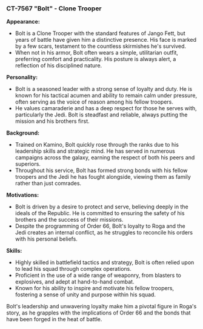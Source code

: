 ### CT-7567 "Bolt" - Clone Trooper

**Appearance:**
- Bolt is a Clone Trooper with the standard features of Jango Fett, but years of battle have given him a distinctive presence. His face is marked by a few scars, testament to the countless skirmishes he's survived.
- When not in his armor, Bolt often wears a simple, utilitarian outfit, preferring comfort and practicality. His posture is always alert, a reflection of his disciplined nature.

**Personality:**
- Bolt is a seasoned leader with a strong sense of loyalty and duty. He is known for his tactical acumen and ability to remain calm under pressure, often serving as the voice of reason among his fellow troopers.
- He values camaraderie and has a deep respect for those he serves with, particularly the Jedi. Bolt is steadfast and reliable, always putting the mission and his brothers first.

**Background:**
- Trained on Kamino, Bolt quickly rose through the ranks due to his leadership skills and strategic mind. He has served in numerous campaigns across the galaxy, earning the respect of both his peers and superiors.
- Throughout his service, Bolt has formed strong bonds with his fellow troopers and the Jedi he has fought alongside, viewing them as family rather than just comrades.

**Motivations:**
- Bolt is driven by a desire to protect and serve, believing deeply in the ideals of the Republic. He is committed to ensuring the safety of his brothers and the success of their missions.
- Despite the programming of Order 66, Bolt's loyalty to Roga and the Jedi creates an internal conflict, as he struggles to reconcile his orders with his personal beliefs.

**Skills:**
- Highly skilled in battlefield tactics and strategy, Bolt is often relied upon to lead his squad through complex operations.
- Proficient in the use of a wide range of weaponry, from blasters to explosives, and adept at hand-to-hand combat.
- Known for his ability to inspire and motivate his fellow troopers, fostering a sense of unity and purpose within his squad.

Bolt's leadership and unwavering loyalty make him a pivotal figure in Roga's story, as he grapples with the implications of Order 66 and the bonds that have been forged in the heat of battle.